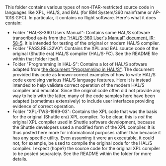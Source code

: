 This folder contains various types of non-ITAR-restricted source code in languages like XPL, HAL/S, and BAL (for IBM System/360 mainframe or AP-101S GPC).  In particular, it contains no flight software.  Here's what it does contain:

* Folder "HAL-S-360 Users Manual":  Contains some HAL/S software transcribed as-is from [the "HAL/S-360 User's Manual" document, IR-58-5](https://www.ibiblio.org/apollo/Shuttle/19740017615.pdf).  It is intended for testing of the original or modern HAL/S compiler.
* Folder "PASS.REL32V0":  Contains the XPL and BAL source code of the original (Shuttle era) HAL/S compiler (HAL/S-FC).  See the README file within that folder itself.
* Folder "Programming in HAL-S":  Contains a lot of HAL/S software adapted from [the document "Programming in HAL/S"](https://www.ibiblio.org/apollo/Shuttle/Programming%20in%20HAL_S%20Sept%201978.pdf).  The document provided this code as known-correct examples of how to write HAL/S code exercising various HAL/S language features.  Here it is instead intended to help validate correct operation of the modern HAL/S compiler and emulator.  Since the original code often did not provide any way to help with the latter, many of the code samples here have been adapted (sometimes extensively) to include user interfaces providing evidence of correct operation.
* Folder "XPL-TWS-1969-03":  Contains the XPL code that was the basis for the original (Shuttle era) XPL compiler.  To be clear, this is *not* the original XPL compiler used in Shuttle software development, because the Shuttle developers used a modified form of the XPL compiler.  It is thus posted here more for informational purposes rather than because it has any specific utility.  Even assuming it were an executable, it could not, for example, be used to compile the original code for the HAL/S compiler.  I expect (hope?) the source code for the original XPL compiler to be posted separately.  See the README within the folder for more details.

